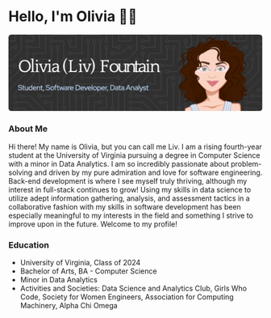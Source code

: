 # Hello, I'm Olivia 👋🏽
![Header](./oliviaheader.png)
### About Me
Hi there! My name is Olivia, but you can call me Liv. I am a rising fourth-year student at the University of Virginia pursuing a degree in Computer Science with a minor in Data Analytics. I am so incredibly passionate about problem-solving and driven by my pure admiration and love for software engineering. Back-end development is where I see myself truly thriving, although my interest in full-stack continues to grow! Using my skills in data science to utilize adept information gathering, analysis, and assessment tactics in a collaborative fashion with my skills in software development has been especially meaningful to my interests in the field and something I strive to improve upon in the future. Welcome to my profile!
### Education
- University of Virginia, Class of 2024
- Bachelor of Arts, BA - Computer Science
- Minor in Data Analytics
- Activities and Societies: Data Science and Analytics Club, Girls Who Code, Society for Women Engineers, Association for Computing Machinery, Alpha Chi Omega
